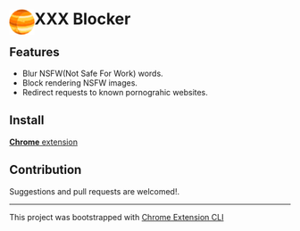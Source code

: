 # <img src="public/icons/icon_48.png" width="45" align="left">  XXX Blocker

## Features

- Blur NSFW(Not Safe For Work) words.
- Block rendering NSFW images.
- Redirect requests to known pornograhic websites.

## Install

[**Chrome** extension]() <!-- TODO: Add chrome extension link inside parenthesis -->

## Contribution

Suggestions and pull requests are welcomed!.

---

This project was bootstrapped with [Chrome Extension CLI](https://github.com/dutiyesh/chrome-extension-cli)

